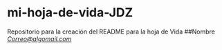 # mi-hoja-de-vida-JDZ
Repositorio para la creación del README para la hoja de Vida
##Nombre
*Correo@algomail.com*
